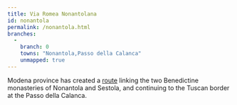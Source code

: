 ```yaml
---
title: Via Romea Nonantolana
id: nonantola
permalink: /nonantola.html
branches:
  -
    branch: 0
    towns: "Nonantola,Passo della Calanca"
    unmapped: true
---
```


Modena province has created a [route][0] linking the two Benedictine monasteries of Nonantola and Sestola, and continuing to the Tuscan border at the Passo della Calanca.

[0]: http://www.provincia.modena.it/Servizi/sentieri/pages/ex_i/romea/romea.html